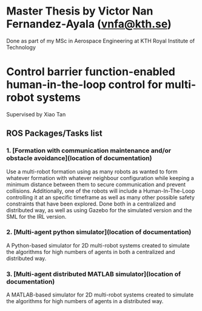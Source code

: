 # Master Thesis by Victor Nan Fernandez-Ayala (vnfa@kth.se)
Done as part of my MSc in Aerospace Engineering at KTH Royal Institute of Technology

# Control barrier function-enabled human-in-the-loop control for multi-robot systems
Supervised by Xiao Tan

## ROS Packages/Tasks list

### 1. [Formation with communication maintenance and/or obstacle avoidance](location of documentation) 
Use a multi-robot formation using as many robots as wanted to form whatever formation with whatever neighbour configuration while keeping a minimum distance between them to secure communication and prevent collisions. Additionally, one of the robots will include a Human-In-The-Loop controlling it at an specific timeframe as well as many other possible safety constraints that have been explored. Done both in a centralized and distributed way, as well as using Gazebo for the simulated version and the SML for the IRL version.

### 2. [Multi-agent python simulator](location of documentation) 
A Python-based simulator for 2D multi-robot systems created to simulate the algorithms for high numbers of agents in both a centralized and distributed way.

### 3. [Multi-agent distributed MATLAB simulator](location of documentation) 
A MATLAB-based simulator for 2D multi-robot systems created to simulate the algorithms for high numbers of agents in a distributed way.

<!---
### 3. [STL Platooning](location of documentation) 
Using STL grammar and the previously explored centralized CBF algorithms to define temporal tasks related to platooning. Two platoons will merge on one line while advancing in a pre-determined direction with a speed defined by HuIL.

### 4. [Satellite constellation control and visibility constraint](location of documentation) 
Using a multi-agent system representing a satellite constellation, a custom controller was created based on a nominal controller -in charge of maximizing the coverage around the Earth for each satellite- and a safety constraint -based on the visibility of each pair satellites, so that the Earth is not blocking them. This is simulated using a MATLAB simulator.
-->
